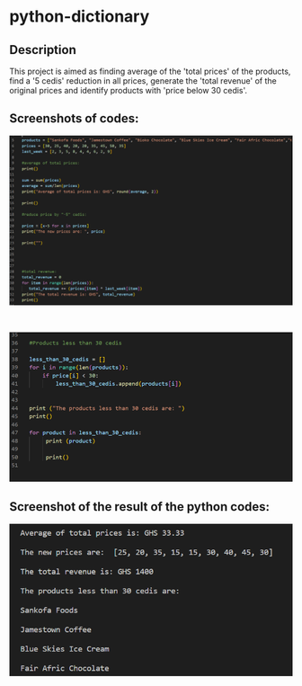 # python-dictionary

## Description
This project is aimed as finding average of the 'total prices' of the products, find a '5 cedis' reduction in all prices, generate the 'total revenue' of the original prices and identify products with 'price below 30 cedis'.


## Screenshots of codes:
![First screenshot of python codes from the project.](./Screenshots/python_dictionary_codes_01.png)

&nbsp;

![Second screenshot of python codes from the project.](./Screenshots/python_dictionary_codes_02.png)

## Screenshot of the result of the python codes:
![Screenshot of the result of python codes](./Screenshots/python_dictionary_result.png)